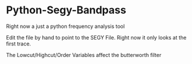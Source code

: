 Python-Segy-Bandpass
====================

Right now a just a python frequency analysis tool


Edit the file by hand to point to the SEGY File. Right now it only looks at the first trace.

The Lowcut/Highcut/Order Variables affect the butterworth filter


